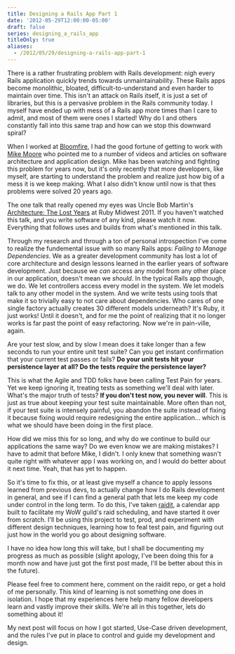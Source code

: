 ```yaml
---
title: Designing a Rails App Part 1
date: '2012-05-29T12:00:00-05:00'
draft: false
series: designing_a_rails_app
titleOnly: true
aliases:
  - /2012/05/29/designing-a-rails-app-part-1
---
```


There is a rather frustrating problem with Rails development: nigh every Rails application quickly trends towards unmaintainability. These Rails apps become monolithic, bloated, difficult-to-understand and even harder to maintain over time. This isn't an attack on Rails itself, it is just a set of libraries, but this is a pervasive problem in the Rails community today. I myself have ended up with mess of a Rails app more times than I care to admit, and most of them were ones I started! Why do I and others constantly fall into this same trap and how can we stop this downward spiral?

When I worked at [Bloomfire](http://www.bloomfire.com), I had the good fortune of getting to work with [Mike Moore](http://www.blowmage.com) who pointed me to a number of videos and articles on software architecture and application design. Mike has been watching and fighting this problem for years now, but it's only recently that more developers, like myself, are starting to understand the problem and realize just how big of a mess it is we keep making. What I also didn't know until now is that thes problems were solved 20 years ago.

The one talk that really opened my eyes was Uncle Bob Martin's [Architecture: The Lost Years](http://www.confreaks.com/videos/759-rubymidwest2011-keynote-architecture-the-lost-years) at Ruby Midwest 2011. If you haven't watched this talk, and you write software of any kind, please watch it now. Everything that follows uses and builds from what's mentioned in this talk.

Through my research and through a ton of personal introspection I've come to realize the fundemental issue with so many Rails apps: *Failing to Manage Dependencies*. We as a greater development community has lost a lot of core architecture and design lessons learned in the earlier years of software development. Just because we *can* access any model from any other place in our application, doesn't mean we *should*. In the typical Rails app though, we do. We let controllers access every model in the system. We let models talk to any other model in the system. And we write tests using tools that make it so trivially easy to not care about dependencies. Who cares of one single factory actually creates 30 different models underneath? It's Ruby, it just works! Until it doesn't, and for me the point of realizing that it no longer works is far past the point of easy refactoring. Now we're in pain-ville, again.

Are your test slow, and by slow I mean does it take longer than a few seconds to run your entire unit test suite? Can you get instant confirmation that your current test passes or fails? **Do your unit tests hit your persistence layer at all? Do the tests *require* the persistence layer?**

This is what the Agile and TDD folks have been calling Test Pain for years. Yet we keep ignoring it, treating tests as something we'll deal with later. What's the major truth of tests? **If you don't test now, you never will**. This is just as true about keeping your test suite maintainable. More often than not, if your test suite is intensely painful, you abandon the suite instead of fixing it because fixing would require redesigning the entire application... which is what we should have been doing in the first place.

How did we miss this for so long, and why do we continue to build our applications the same way? Do we even know we are making mistakes? I have to admit that before Mike, I didn't. I only knew that something wasn't quite right with whatever app I was working on, and I would do better about it next time. Yeah, that has yet to happen.

So it's time to fix this, or at least give myself a chance to apply lessons learned from previous devs, to actually change how I do Rails development in general, and see if I can find a general path that lets me keep my code under control in the long term. To do this, I've taken [raidit](http://github.com/jasonroelofs/raidit), a calendar app built to facilitate my WoW guild's raid scheduling, and have started it over from scratch. I'll be using this project to test, prod, and experiment with different design techniques, learning how to feal test pain, and figuring out just how in the world you go about designing software.

I have no idea how long this will take, but I shall be documenting my progress as much as possible (slight apology, I've been doing this for a month now and have just got the first post made, I'll be better about this in the future).

Please feel free to comment here, comment on the raidit repo, or get a hold of me personally. This kind of learning is not something one does in isolation. I hope that my experiences here help many fellow developers learn and vastly improve their skills. We're all in this together, lets do something about it!

My next post will focus on how I got started, Use-Case driven development, and the rules I've put in place to control and guide my development and design.

